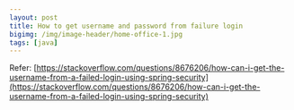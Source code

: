 ```yaml
---
layout: post
title: How to get username and password from failure login
bigimg: /img/image-header/home-office-1.jpg
tags: [java]
---
```






Refer:
[https://stackoverflow.com/questions/8676206/how-can-i-get-the-username-from-a-failed-login-using-spring-security](https://stackoverflow.com/questions/8676206/how-can-i-get-the-username-from-a-failed-login-using-spring-security)


